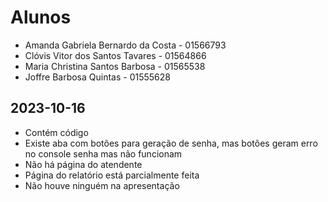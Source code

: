 # Alunos

* Amanda Gabriela Bernardo da Costa - 01566793
* Clóvis Vitor dos Santos Tavares - 01564866
* Maria Christina Santos Barbosa - 01565538
* Joffre Barbosa Quintas  - 01555628

## 2023-10-16

* Contém código
* Existe aba com botões para geração de senha, mas botões geram erro no console senha mas não funcionam
* Não há página do atendente
* Página do relatório está parcialmente feita
* Não houve ninguém na apresentação

